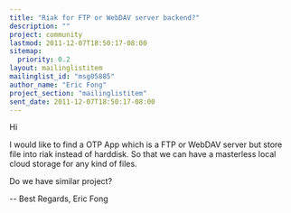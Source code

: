 ```yaml
---
title: "Riak for FTP or WebDAV server backend?"
description: ""
project: community
lastmod: 2011-12-07T18:50:17-08:00
sitemap:
  priority: 0.2
layout: mailinglistitem
mailinglist_id: "msg05885"
author_name: "Eric Fong"
project_section: "mailinglistitem"
sent_date: 2011-12-07T18:50:17-08:00
---
```



Hi

I would like to find a OTP App which is a FTP or WebDAV server but store
file into riak instead of harddisk.
So that we can have a masterless local cloud storage for any kind of files.

Do we have similar project?

-- 
Best Regards,
Eric Fong
